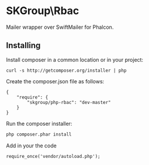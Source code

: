 SKGroup\Rbac
==============

Mailer wrapper over SwiftMailer for Phalcon.

## Installing ##

Install composer in a common location or in your project:

    curl -s http://getcomposer.org/installer | php

Create the composer.json file as follows:

```
{
	"require": {
		"skgroup/php-rbac": "dev-master"
	}
}
```

Run the composer installer:

```bash
php composer.phar install
```

Add in your the code

    require_once('vendor/autoload.php');